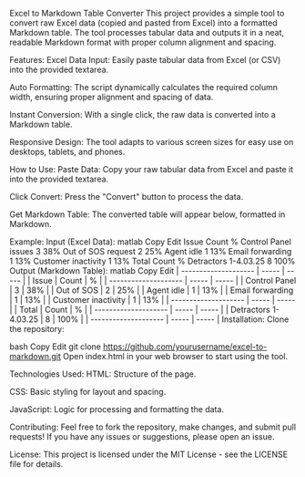 Excel to Markdown Table Converter
This project provides a simple tool to convert raw Excel data (copied and pasted from Excel) into a formatted Markdown table. The tool processes tabular data and outputs it in a neat, readable Markdown format with proper column alignment and spacing.

Features:
Excel Data Input: Easily paste tabular data from Excel (or CSV) into the provided textarea.

Auto Formatting: The script dynamically calculates the required column width, ensuring proper alignment and spacing of data.

Instant Conversion: With a single click, the raw data is converted into a Markdown table.

Responsive Design: The tool adapts to various screen sizes for easy use on desktops, tablets, and phones.

How to Use:
Paste Data: Copy your raw tabular data from Excel and paste it into the provided textarea.

Click Convert: Press the "Convert" button to process the data.

Get Markdown Table: The converted table will appear below, formatted in Markdown.

Example:
Input (Excel Data):
matlab
Copy
Edit
Issue    Count    %
Control Panel issues    3    38%
Out of SOS request      2    25%
Agent idle              1    13%
Email forwarding        1    13%
Customer inactivity     1    13%
Total    Count    %
Detractors 1-4.03.25   8    100%
Output (Markdown Table):
matlab
Copy
Edit
| -------------------- | ----- | ----- |
|         Issue        | Count |   %   |
| -------------------- | ----- | ----- |
| Control Panel        |   3   |  38%  |
| Out of SOS           |   2   |  25%  |
| Agent idle           |   1   |  13%  |
| Email forwarding     |   1   |  13%  |
| Customer inactivity  |   1   |  13%  |
| -------------------- | ----- | ----- |
|        Total         | Count |   %   |
| -------------------- | ----- | ----- |
| Detractors 1-4.03.25 |   8   |  100% |
| -------------------- | ----- | ----- |
Installation:
Clone the repository:

bash
Copy
Edit
git clone https://github.com/yourusername/excel-to-markdown.git
Open index.html in your web browser to start using the tool.

Technologies Used:
HTML: Structure of the page.

CSS: Basic styling for layout and spacing.

JavaScript: Logic for processing and formatting the data.

Contributing:
Feel free to fork the repository, make changes, and submit pull requests! If you have any issues or suggestions, please open an issue.

License:
This project is licensed under the MIT License - see the LICENSE file for details.